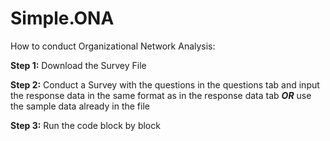 # Simple.ONA
How to conduct Organizational Network Analysis:

**Step 1:** Download the Survey File

**Step 2:** Conduct a Survey with the questions in the questions tab and input the response data in the same format as in the response data tab ***OR*** use the sample data already in the file
        
**Step 3:** Run the code block by block



